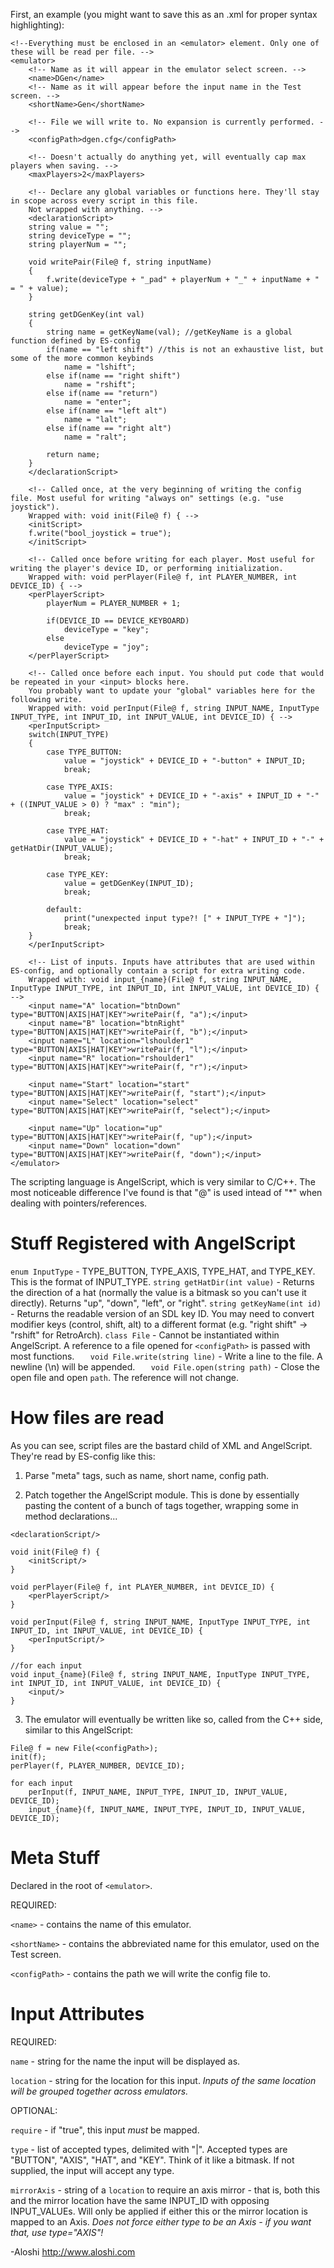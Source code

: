 First, an example (you might want to save this as an .xml for proper syntax highlighting):

```
<!--Everything must be enclosed in an <emulator> element. Only one of these will be read per file. -->
<emulator>
	<!-- Name as it will appear in the emulator select screen. -->
	<name>DGen</name>
	<!-- Name as it will appear before the input name in the Test screen. -->
	<shortName>Gen</shortName>

	<!-- File we will write to. No expansion is currently performed. -->
	<configPath>dgen.cfg</configPath>

	<!-- Doesn't actually do anything yet, will eventually cap max players when saving. -->
	<maxPlayers>2</maxPlayers>

	<!-- Declare any global variables or functions here. They'll stay in scope across every script in this file. 
	Not wrapped with anything. -->
	<declarationScript>
	string value = "";
	string deviceType = "";
	string playerNum = "";
	
	void writePair(File@ f, string inputName)
	{
		f.write(deviceType + "_pad" + playerNum + "_" + inputName + " = " + value);
	}
	
	string getDGenKey(int val)
	{
		string name = getKeyName(val); //getKeyName is a global function defined by ES-config
		if(name == "left shift") //this is not an exhaustive list, but some of the more common keybinds
			name = "lshift";
		else if(name == "right shift")
			name = "rshift";
		else if(name == "return")
			name = "enter";
		else if(name == "left alt")
			name = "lalt";
		else if(name == "right alt")
			name = "ralt";
		
		return name;
	}
	</declarationScript>

	<!-- Called once, at the very beginning of writing the config file. Most useful for writing "always on" settings (e.g. "use joystick").
	Wrapped with: void init(File@ f) { -->
	<initScript>
	f.write("bool_joystick = true");
	</initScript>

	<!-- Called once before writing for each player. Most useful for writing the player's device ID, or performing initialization.
	Wrapped with: void perPlayer(File@ f, int PLAYER_NUMBER, int DEVICE_ID) { -->
	<perPlayerScript>
		playerNum = PLAYER_NUMBER + 1;
		
		if(DEVICE_ID == DEVICE_KEYBOARD)
			deviceType = "key";
		else
			deviceType = "joy";
	</perPlayerScript>

	<!-- Called once before each input. You should put code that would be repeated in your <input> blocks here.
	You probably want to update your "global" variables here for the following write. 
	Wrapped with: void perInput(File@ f, string INPUT_NAME, InputType INPUT_TYPE, int INPUT_ID, int INPUT_VALUE, int DEVICE_ID) { -->
	<perInputScript>
	switch(INPUT_TYPE)
	{
		case TYPE_BUTTON:
			value = "joystick" + DEVICE_ID + "-button" + INPUT_ID;
			break;
		
		case TYPE_AXIS:
			value = "joystick" + DEVICE_ID + "-axis" + INPUT_ID + "-" + ((INPUT_VALUE > 0) ? "max" : "min");
			break;
			
		case TYPE_HAT:
			value = "joystick" + DEVICE_ID + "-hat" + INPUT_ID + "-" + getHatDir(INPUT_VALUE);
			break;
		
		case TYPE_KEY:
			value = getDGenKey(INPUT_ID);
			break;
		
		default:
			print("unexpected input type?! [" + INPUT_TYPE + "]");
			break;
	}
	</perInputScript>

	<!-- List of inputs. Inputs have attributes that are used within ES-config, and optionally contain a script for extra writing code. 
	Wrapped with: void input_{name}(File@ f, string INPUT_NAME, InputType INPUT_TYPE, int INPUT_ID, int INPUT_VALUE, int DEVICE_ID) { -->
	<input name="A" location="btnDown" type="BUTTON|AXIS|HAT|KEY">writePair(f, "a");</input>
	<input name="B" location="btnRight" type="BUTTON|AXIS|HAT|KEY">writePair(f, "b");</input>
	<input name="L" location="lshoulder1" type="BUTTON|AXIS|HAT|KEY">writePair(f, "l");</input>
	<input name="R" location="rshoulder1" type="BUTTON|AXIS|HAT|KEY">writePair(f, "r");</input>
	
	<input name="Start" location="start" type="BUTTON|AXIS|HAT|KEY">writePair(f, "start");</input>
	<input name="Select" location="select" type="BUTTON|AXIS|HAT|KEY">writePair(f, "select");</input>
	
	<input name="Up" location="up" type="BUTTON|AXIS|HAT|KEY">writePair(f, "up");</input>
	<input name="Down" location="down" type="BUTTON|AXIS|HAT|KEY">writePair(f, "down");</input>
</emulator>
```

The scripting language is AngelScript, which is very similar to C/C++.  The most noticeable difference I've found is that "@" is used intead of "*" when dealing with pointers/references.

Stuff Registered with AngelScript
=================================

`enum InputType` - TYPE_BUTTON, TYPE_AXIS, TYPE_HAT, and TYPE_KEY.  This is the format of INPUT_TYPE.
`string getHatDir(int value)` - Returns the direction of a hat (normally the value is a bitmask so you can't use it directly). Returns "up", "down", "left", or "right".
`string getKeyName(int id)` - Returns the readable version of an SDL key ID. You may need to convert modifier keys (control, shift, alt) to a different format (e.g. "right shift" -> "rshift" for RetroArch).
`class File` - Cannot be instantiated within AngelScript. A reference to a file opened for `<configPath>` is passed with most functions.
`	void File.write(string line)` - Write a line to the file. A newline (\n) will be appended.
`	void File.open(string path)` - Close the open file and open `path`. The reference will not change.

How files are read
==================

As you can see, script files are the bastard child of XML and AngelScript.  They're read by ES-config like this:

1. Parse "meta" tags, such as name, short name, config path.

2. Patch together the AngelScript module. This is done by essentially pasting the content of a bunch of tags together, wrapping some in method declarations...

```
<declarationScript/>

void init(File@ f) {
	<initScript/>
}

void perPlayer(File@ f, int PLAYER_NUMBER, int DEVICE_ID) {
	<perPlayerScript/>
}

void perInput(File@ f, string INPUT_NAME, InputType INPUT_TYPE, int INPUT_ID, int INPUT_VALUE, int DEVICE_ID) {
	<perInputScript/>
}

//for each input
void input_{name}(File@ f, string INPUT_NAME, InputType INPUT_TYPE, int INPUT_ID, int INPUT_VALUE, int DEVICE_ID) {
	<input/>
}
```

3. The emulator will eventually be written like so, called from the C++ side, similar to this AngelScript:

```
File@ f = new File(<configPath>);
init(f);
perPlayer(f, PLAYER_NUMBER, DEVICE_ID);

for each input
	perInput(f, INPUT_NAME, INPUT_TYPE, INPUT_ID, INPUT_VALUE, DEVICE_ID);
	input_{name}(f, INPUT_NAME, INPUT_TYPE, INPUT_ID, INPUT_VALUE, DEVICE_ID);
```


Meta Stuff
==========

Declared in the root of `<emulator>`.

REQUIRED:

`<name>` - contains the name of this emulator.

`<shortName>` - contains the abbreviated name for this emulator, used on the Test screen.

`<configPath>` - contains the path we will write the config file to.


Input Attributes
================

REQUIRED:

`name` - string for the name the input will be displayed as.

`location` - string for the location for this input.  *Inputs of the same location will be grouped together across emulators.*


OPTIONAL:

`require` - if "true", this input *must* be mapped.

`type` - list of accepted types, delimited with "|". Accepted types are "BUTTON", "AXIS", "HAT", and "KEY". Think of it like a bitmask.  If not supplied, the input will accept any type.

`mirrorAxis` - string of a `location` to require an axis mirror - that is, both this and the mirror location have the same INPUT_ID with opposing INPUT_VALUEs.  Will only be applied if either this or the mirror location is mapped to an Axis.  *Does not force either type to be an Axis - if you want that, use type="AXIS"!*

-Aloshi
http://www.aloshi.com
